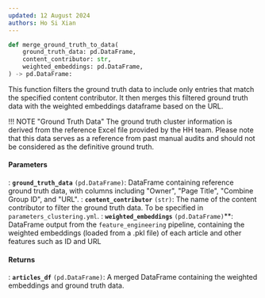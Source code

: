 ```yaml
---
updated: 12 August 2024
authors: Ho Si Xian
---
```

```python
def merge_ground_truth_to_data(
    ground_truth_data: pd.DataFrame,
    content_contributor: str,
    weighted_embeddings: pd.DataFrame,
) -> pd.DataFrame:
```
This function filters the ground truth data to include only entries that match the specified content contributor. It then merges this filtered ground truth data with the weighted embeddings dataframe based on the URL. 

!!! NOTE "Ground Truth Data"
    The ground truth cluster information is derived from the reference Excel file provided by the HH team. Please note that this data serves as a reference from past manual audits and should not be considered as the definitive ground truth.


#### Parameters
: **`ground_truth_data`** `(pd.DataFrame)`: DataFrame containing reference ground truth data, with columns including "Owner", "Page Title", "Combine Group ID", and "URL". 
: **`content_contributor`** `(str)`:  The name of the content contributor to filter the ground truth data. To be specified in `parameters_clustering.yml`. 
: **`weighted_embeddings`** `(pd.DataFrame)`**:  DataFrame output from the `feature_engineering` pipeline, containing the weighted embeddings (loaded from a .pkl file) of each article and other features such as ID and URL

#### Returns
: **`articles_df`** `(pd.DataFrame)`:  A merged DataFrame containing the weighted embeddings and ground truth data. 